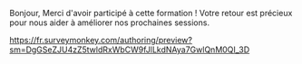 Bonjour,
Merci d'avoir participé à cette formation ! Votre retour est précieux pour nous aider à améliorer nos prochaines sessions.

https://fr.surveymonkey.com/authoring/preview?sm=DgGSeZJU4zZ5twldRxWbCW9fJlLkdNAya7GwlQnM0QI_3D
